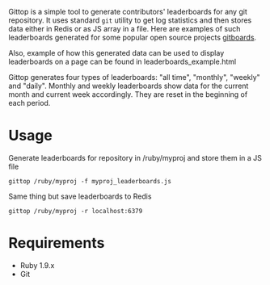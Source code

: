 
Gittop is a simple tool to generate contributors' leaderboards for any git repository. It uses standard `git` utility to get log statistics and then stores data either in Redis or as JS array in a file. Here are examples of such leaderboards generated for some popular open source projects [gitboards](http://artemyankov.com/gitboards/).  

Also, example of how this generated data can be used to display leaderboards on a page can be found in leaderboards_example.html

Gittop generates four types of leaderboards: "all time", "monthly", "weekly" and "daily". Monthly and weekly leaderboards show data for the current month and current week accordingly.
They are reset in the beginning of each period.

Usage
=====
Generate leaderboards for repository in /ruby/myproj and store them in a JS file  

`gittop /ruby/myproj -f myproj_leaderboards.js`

Same thing but save leaderboards to Redis  

`gittop /ruby/myproj -r localhost:6379`


Requirements
============
* Ruby 1.9.x  
* Git  


